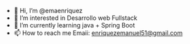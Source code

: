 - 👋 Hi, I’m @emaenriquez
- 👀 I’m interested in Desarrollo web Fullstack
- 🌱 I’m currently learning java + Spring Boot
- 📫 How to reach me Emaii: enriquezemanuel51@gmail.com

<!---
emaenriquez/emaenriquez is a ✨ special ✨ repository because its `README.md` (this file) appears on your GitHub profile.
You can click the Preview link to take a look at your changes.
--->

